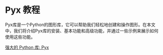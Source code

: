 # Pyx 教程

<show-structure depth="3"/>

Pyx库是一个Python的图形库，它可以帮助我们轻松地创建和操作图形。在本文中，我们将介绍Pyx库的安装、基本功能和高级功能，并通过一些示例来展示如何使用这些功能。

<seealso>
<category ref="ref_docs">
    <a href="https://mp.weixin.qq.com/s/-0NMlFoSN8weYTFY3RffkA">强大的 Python 库: Pyx</a>
</category>
<category ref="ref_github">
</category>
<category ref="ref_issues">
</category>
<category ref="ref_hf">
</category>
<category ref="ref_ms">
</category>
</seealso>



